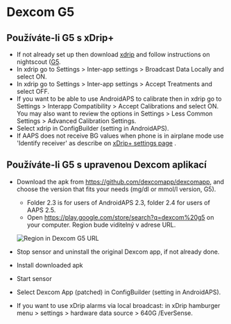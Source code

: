 # Dexcom G5

## Používáte-li G5 s xDrip+

-   If not already set up then download [xdrip](https://github.com/NightscoutFoundation/xDrip) and follow instructions on nightscout ([G5](http://www.nightscout.info/wiki/welcome/nightscout-with-xdrip-and-dexcom-share-wireless/xdrip-with-g5-support).
-   In xdrip go to Settings > Inter-app settings > Broadcast Data Locally and select ON.
-   In xdrip go to Settings > Inter-app settings > Accept Treatments and select OFF.
-   If you want to be able to use AndroidAPS to calibrate then in xdrip go to Settings > Interapp Compatibility > Accept Calibrations and select ON. You may also want to review the options in Settings > Less Common Settings > Advanced Calibration Settings.
-   Select xdrip in ConfigBuilder (setting in AndroidAPS).
-   If AAPS does not receive BG values when phone is in airplane mode use 'Identify receiver' as describe on [xDrip+ settings page](../Configuration/xdrip.md) .

## Používáte-li G5 s upravenou Dexcom aplikací

-   Download the apk from <https://github.com/dexcomapp/dexcomapp>, and choose the version that fits your needs (mg/dl or mmol/l version, G5).

    -   Folder 2.3 is for users of AndroidAPS 2.3, folder 2.4 for users of AAPS 2.5.
    -   Open <https://play.google.com/store/search?q=dexcom%20g5> on your computer. Region bude viditelný v adrese URL.

    ![Region in Dexcom G5 URL](../images/DexcomG5regionURL.PNG)

-   Stop sensor and uninstall the original Dexcom app, if not already done.

-   Install downloaded apk

-   Start sensor

-   Select Dexcom App (patched) in ConfigBuilder (setting in AndroidAPS).

-   If you want to use xDrip alarms via local broadcast: in xDrip hamburger menu > settings > hardware data source > 640G /EverSense.
